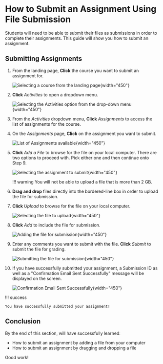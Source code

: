# How to Submit an Assignment Using File Submission

Students will need to be able to submit their files as submissions in order to complete their assignments. This guide will show you how to submit an assignment.

## Submitting Assignments

1. From the landing page, **Click** the course you want to submit an assignment for.

     ![Selecting a course from the landing page](photos/submit_assignments/courses.png){width="450"}
   <!-- We will now be selecting the COMP 2121 course. -->

2. **Click** *Activities* to open a dropdown menu.

     ![Selecting the Activities option from the drop-down menu](photos/submit_assignments/assignment_drop_down.png){width="450"}
   <!-- We will now be selecting the Assignments option. -->

3. From the *Activities* dropdown menu, **Click** *Assignments* to access the list of assignments for the course.
   <!-- We will now be selecting the Assignment 3 option. -->

4. On the *Assignments* page, **Click** on the assignment you want to submit.

     ![List of Assignments available](photos/submit_assignments/assignments.png){width="450"}
   <!-- We will now be clicking on Assignment 3 to submit. -->

5. **Click** *Add a File* to browse for the file on your local computer. There are two options to proceed with. Pick either one and then continue onto Step 9.

     ![Selecting the assignment to submit](photos/submit_assignments/assignment3.png){width="450"}

    !!! warning
        You will not be able to upload a file that is more than 2 GB.

6. **Drag and drop** files directly into the bordered-line box in order to upload the file for submission.

7. **Click** *Upload* to browse for the file on your local computer.

     ![Selecting the file to upload](photos/submit_assignments/upload.png){width="450"}
   <!-- We will now be selecting the file to upload. -->

8. **Click** *Add* to include the file for submission.

     ![Adding the file for submission](photos/submit_assignments/add-file.png){width="450"}

9. Enter any comments you want to submit with the file. **Click** *Submit* to submit the file for grading.

     ![Submitting the file for submission](photos/submit_assignments/submit.png){width="450"}

10. If you have successfully submitted your assignment, a Submission ID as well as a "Confirmation Email Sent Successfully" message will be displayed on the screen.

      ![Confirmation Email Sent Successfully](photos/submit_assignments/submission.png){width="450"}

!!! success

    You have successfully submitted your assignment!

## Conclusion

By the end of this section, will have successfully learned:

* How to submit an assignment by adding a file from your computer
* How to submit an assignment by dragging and dropping a file

Good work!
